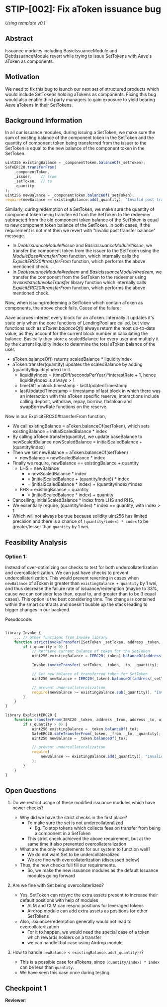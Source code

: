 # STIP-[002]: Fix aToken issuance bug
*Using template v0.1*
## Abstract
Issuance modules including BasicIssuanceModule and DebtIssuanceModule revert while trying to issue SetTokens with Aave's aToken as components.
## Motivation
We need to fix this bug to launch our next set of structured products which would include SetTokens holding aTokens as components. Fixing this bug would also enable third party managers to gain exposure to yield bearing Aave aTokens in their SetTokens.
## Background Information
In all our issuance modules, during issuing a SetToken, we make sure the sum of existing balance of the component token in the SetToken and the quantity of component token being transferred from the issuer to the SetToken is equal to the new balance of the component token in the SetToken.
```javascript
uint256 existingBalance = _componentToken.balanceOf(_setToken);
SafeERC20.transferFrom(
    _componentToken,
    _issuer,    // from
    _setToken,  // to
    _quantity
);
uint256 newBalance = _componentToken.balanceOf(_setToken);
require(newBalance == existingBalance.add(_quantity), "Invalid post transfer balance");
```
Similarly, during redemption of a SetToken, we make sure the quantity of component token being transferred from the SetToken to the redeemer subtracted from the old component token balance of the SetToken is equal to new component token balance of the SetToken.
In both cases, if the requirement is not met then we revert with "Invalid post transfer balance" message.

- In _DebtIssuanceModule#issue_ and _BasicIssuanceModule#issue_, we transfer the component token from the issuer to the SetToken using the _ModuleBase#transferFrom_ function, which internally calls the _ExplicitERC20#transferFrom_ function, which performs the above mentioned check.
- In _DebtIssuanceModule#redeem_ and _BasicIssuanceModule#redeem_, we transfer the component from the SetToken to the redeemer using _Invoke#strictInvokeTransfer_ library function which internally calls _ExplicitERC20#transferFrom_ function, which performs the above mentioned check.

Now, when issuing/redeeming a SetToken which contain aToken as components, the above check fails. Cause of the failure:

Aave accrues interest every block for an aToken. Internally it updates it's state only when the core functions of LendingPool are called, but view functions such as _aToken.balanceOf()_ always return the most up-to-date value, as they account for the current block number in calculating the balance. Basically they store a scaledBalance for every user and multiply it by the current liquidity index to determine the total aToken balance of the user.
- aToken.balanceOf() returns scaledBalance * liquidityIndex
- aToken.transfer(quantity) updates the scaledBalance by adding (quantity/liquidityIndex) to it.
    - liquidityIndex = (timeDiff/secondsPerYear)*interestRate + 1, hence liquidityIndex is always > 1
    - timeDiff = block.timestamp - lastUpdatedTimestamp
    - lastUpdatedTimestamp = timestamp of last block in which there was an interaction with this aToken specific reserve, interactions include calling deposit, withdraw, repay, borrow, flashloan and swapBorrowRate functions on the reserve.

Now in our ExplicitERC20#transferFrom function,
- We call existingBalance = aToken.balanceOf(setToken), which sets 
existingBalance = initialScaledBalance * index
- By calling aToken.transfer(quantity), we update baseBalance to newScaledBalance
newScaledBalance = initialScaledBalance + (quantity/index)
- Then we set newBalance = aToken.balanceOf(setToken)
    - newBalance = newScaledBalance * index
- Finally we require, newBalance == existingBalance + quantity
    - LHS = newBalance
        - = newScaledBalance * index
        - = (initialScaledBalance + (quantity/index)) * index
        - = (initialScaledBalance * index) + (quantity/index)*index
    - RHS = existingBalance + quantity
        - = (initialScaledBalance * index) + quantity
- Cancelling, initialScaledBalance * index from LHS and RHS,
- We essentially require, (quantity/index) * index == quantity, with index > 1
- Which will not always be true because solidity uint256 has limited precision and there is a chance of `(quantity/index) * index` to be greater/lesser than `quantity` by 1 wei.

## Feasibility Analysis

### Option 1:
Instead of over-optimizing our checks to test for both undercollaterlization and overcollaterlization. We can just have checks to prevent undercollaterlization. This would prevent reverting in cases when `newBalance` of aToken is greater than `existingBalance + quantity` by 1 wei, and thus decrease the failure rate of issuance/redemption (maybe to 33%, cause we can consider less than, equal to, and greater than to be 3 equal cases). This option is the best considering time. The change is contained within the smart contracts and doesn't bubble up the stack leading to bigger changes in our backend.

Pseudocode:
```javascript

library Invoke {
    ... // other functions from Invoke library
    function strictInvokeTransfer(ISetToken _setToken, address _token, address _to, uint256 _quantity) internal {
        if (_quantity > 0) {
            // Retrieve current balance of token for the SetToken
            uint256 existingBalance = IERC20(_token).balanceOf(address(_setToken));

            Invoke.invokeTransfer(_setToken, _token, _to, _quantity);

            // Get new balance of transferred token for SetToken
            uint256 newBalance = IERC20(_token).balanceOf(address(_setToken));

            // prevent undercollateralization
            require(newBalance >= existingBalance.sub(_quantity)), "Invalid post transfer balance");
        }
    }
}

library ExplicitERC20 {
    function transferFrom(IERC20 _token, address _from, address _to, uint256 _quantity) internal {
        if (_quantity > 0) {
            uint256 existingBalance = _token.balanceOf(_to);
            SafeERC20.safeTransferFrom(_token, _from, _to, _quantity);
            uint256 newBalance = _token.balanceOf(_to);

            // prevent undercollateralization
            require(
                newBalance >= existingBalance.add(_quantity)), "Invalid post transfer balance"
            );
        }
    }
}
```

## Open Questions

1. Do we restrict usage of these modified issuance modules which have newer checks?
    - Why did we have the strict checks in the first place?
        - To make sure the set is not undercollateralized 
            - Eg. To stop tokens which collects fees on transfer from being a component in a SetToken
        - This strict check achieved the above requirement, but at the same time it also prevented overcollateralization
    - What are the only requirements for our system to function well?
        - We do not want Set to be undercollateralized
        - We are fine with overcollaterlization (discussed below)
    - Thus, the new checks full fill our requirements.
        - So, we make the new issuance modules as the default Issuance modules going forward

2. Are we fine with Set being overcollaterlized?
    - Yes, SetToken can resync the extra assets present to increase their default positions with help of modules
        - ALM and CLM can resync positions for leveraged tokens
        - Airdrop module can add extra assets as positions for other SetTokens
    - Also, issuance/redemption generally would not lead to overcollaterlization
        - For it to happen, we would need the special case of a token which rewards holders on a transfer
        - we can handle that case using Airdrop module

3. How to handle `newBalance < existingBalance.add(_quantity))`?
    - This is a possible case for aTokens, since `(quantity/index) * index` can be less than `quantity`.
    - We have seen this case once during testing.

## Checkpoint 1

**Reviewer**: